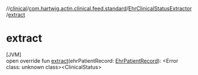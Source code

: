 //[clinical](../../../index.md)/[com.hartwig.actin.clinical.feed.standard](../index.md)/[EhrClinicalStatusExtractor](index.md)/[extract](extract.md)

# extract

[JVM]\
open override fun [extract](extract.md)(ehrPatientRecord: [EhrPatientRecord](../-ehr-patient-record/index.md)): &lt;Error class: unknown class&gt;&lt;ClinicalStatus&gt;

